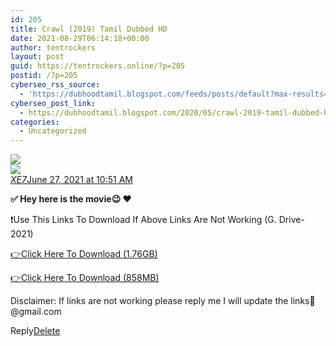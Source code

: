 ```yaml
---
id: 205
title: Crawl (2019) Tamil Dubbed HD
date: 2021-08-29T06:14:18+00:00
author: tentrockers
layout: post
guid: https://tentrockers.online/?p=205
postid: /?p=205
cyberseo_rss_source:
  - 'https://dubhoodtamil.blogspot.com/feeds/posts/default?max-results=150&start-index=301'
cyberseo_post_link:
  - https://dubhoodtamil.blogspot.com/2020/05/crawl-2019-tamil-dubbed-hd.html
categories:
  - Uncategorized
---
```

<div class="media_block">
  <img src="https://1.bp.blogspot.com/-5oRvTUcntuo/XsZ20BbGOII/AAAAAAAABLM/N6lEBTTv5m8H5UijGD2y6xjed3mm-ffuwCNcBGAsYHQ/s72-c/MV5BNTk4MTliYzgtOGI2Ni00N2I5LTg4MjktZTkzZTE0MWVjNGEyXkEyXkFqcGdeQXVyMTA3MTA4Mzgw._V1_QL50_SY1000_CR0%252C0%252C666%252C1000_AL_.jpg" class="media_thumbnail" />
</div>

<div>
  <img src="https://1.bp.blogspot.com/-5oRvTUcntuo/XsZ20BbGOII/AAAAAAAABLM/N6lEBTTv5m8H5UijGD2y6xjed3mm-ffuwCNcBGAsYHQ/s640/MV5BNTk4MTliYzgtOGI2Ni00N2I5LTg4MjktZTkzZTE0MWVjNGEyXkEyXkFqcGdeQXVyMTA3MTA4Mzgw._V1_QL50_SY1000_CR0%252C0%252C666%252C1000_AL_.jpg" class="ff-og-image-inserted" />
</div>

<div class="comment-header">
  <cite class="user"><a href="https://www.blogger.com/profile/10312936451801991126" rel="nofollow">XE7</a></cite><span class="icon user "></span><span class="datetime secondary-text"><a rel="nofollow" href="https://dubhoodtamil.blogspot.com/2020/05/crawl-2019-tamil-dubbed-hd.html?showComment=1624771296207#c6852388680322616613">June 27, 2021 at 10:51 AM</a></span>
</div>

<p class="comment-content">
  <b>✅ Hey here is the movie😉 ❤️</b>
</p>

❗Use This Links To Download If Above Links Are Not Working (G. Drive- 2021)

<a href="https://bit.ly/3xlYegz" rel="nofollow">👉Click Here To Download (1.76GB)</a>

<a href="https://bit.ly/3xlYegz" rel="nofollow">👉Click Here To Download (858MB)</a>

Disclaimer: If links are not working please reply me I will update the links🙂@gmail.com

<span class="comment-actions secondary-text"><a class="comment-reply" target="_self" data-comment-id="6852388680322616613" rel="noopener">Reply</a><span class="item-control blog-admin blog-admin pid-1704147977"><a target="_self" href="https://www.blogger.com/delete-comment.g?blogID=127637919235788620&postID=6852388680322616613" rel="noopener">Delete</a></span></span>